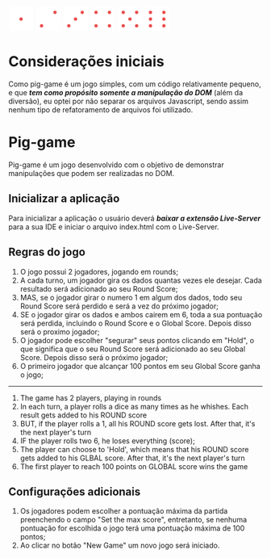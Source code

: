 <img src="img/dice-1.png" width="50px" height="50px"> <img src="img/dice-2.png" width="50px" height="50px"> <img src="img/dice-3.png" width="50px" height="50px"> <img src="img/dice-4.png" width="50px" height="50px"> <img src="img/dice-5.png" width="50px" height="50px"> <img src="img/dice-6.png" width="50px" height="50px">

# Considerações iniciais
Como pig-game é um jogo simples, com um código relativamente pequeno, e que **_tem como propósito somente a manipulação do DOM_** (além da diversão), eu optei por não separar os arquivos Javascript, sendo assim nenhum tipo de refatoramento de arquivos foi utilizado.

# Pig-game
Pig-game é um jogo desenvolvido com o objetivo de demonstrar manipulações que podem ser realizadas no DOM.

## Inicializar a aplicação
Para inicializar a aplicação o usuário deverá **_baixar a extensão Live-Server_** para a sua IDE e iniciar o arquivo index.html com o Live-Server.

## Regras do jogo
1. O jogo possui 2 jogadores, jogando em rounds;
2. A cada turno, um jogador gira os dados quantas vezes ele desejar. Cada resultado será adicionado ao seu Round Score;
3. MAS, se o jogador girar o numero 1 em algum dos dados, todo seu Round Score será perdido e será a vez do próximo jogador;
4. SE o jogador girar os dados e ambos cairem em 6, toda a sua pontuação será perdida, incluindo o Round Score e o Global Score. Depois disso será o proximo jogador;
5. O jogador pode escolher "segurar" seus pontos clicando em "Hold", o que significa que o seu Round Score será adicionado ao seu Global Score. Depois disso será o próximo jogador;
6. O primeiro jogador que alcançar 100 pontos em seu Global Score ganha o jogo;

-------------------

1. The game has 2 players, playing in rounds
2. In each turn, a player rolls a dice as many times as he whishes. Each result gets added to his ROUND score
3. BUT, if the player rolls a 1, all his ROUND score gets lost. After that, it's the next player's turn
4. IF the player rolls two 6, he loses everything (score);
5. The player can choose to 'Hold', which means that his ROUND score gets added to his GLBAL score. After that, it's the next player's turn
6. The first player to reach 100 points on GLOBAL score wins the game

## Configurações adicionais
1. Os jogadores podem escolher a pontuação máxima da partida preenchendo o campo "Set the max score", entretanto, se nenhuma pontuação for escolhida o jogo terá uma pontuação máxima de 100 pontos;
2. Ao clicar no botão "New Game" um novo jogo será iniciado.
